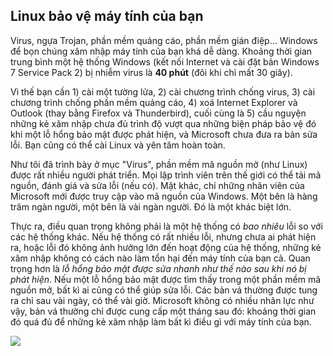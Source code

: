 <?php require("../../entete.php"); ?> <?php require("../../base.php"); ?> <?php require("../../fonctions.php"); ?>

<div id="corps">

<h2>Linux bảo vệ máy tính của bạn</h2>

<p>Virus, ngựa Trojan, phần mềm quảng cáo, phần mềm gián điệp... Windows để bọn chúng 
xâm nhập máy tính của bạn khá dễ dàng. Khoảng thời gian trung bình một hệ thống Windows 
(kết nối Internet và cài đặt bản Windows 7 Service Pack 2) bị nhiễm virus là <b>40 phút</b> 
(đôi khi chỉ mất 30 giây).</p>

<p>Vì thế bạn cần 1) cài một tường lửa, 2) cài chương trình chống virus, 3) 
cài chương trình chống phần mềm quảng cáo, 4) xoá Internet Explorer và Outlook 
(thay bằng Firefox và Thunderbird), cuối cùng là 5) cầu nguyện những kẻ xâm nhập chưa đủ trình độ 
vượt qua những biện pháp bảo vệ đó khi một lỗ hổng bảo mật được phát hiện, và Microsoft 
chưa đưa ra bản sửa lỗi. Bạn cũng có thể cài Linux và yên tâm hoàn toàn.</p>

<p>Như tôi đã trình bày ở mục "Virus", phần mềm mã nguồn mở (như Linux) được rất nhiều 
người phát triển. Mọi lập trình viên trên thế giới có thể tải mã nguồn, đánh giá và sửa lỗi 
(nếu có). Mặt khác, chỉ những nhân viên của Microsoft mới được truy cập vào mã nguồn của 
Windows. Một bên là hàng trăm ngàn người, một bên là vài ngàn người. Đó là một khác biệt lớn.</p>

<p>Thực ra, điều quan trọng không phải là một hệ thống có <i>bao nhiêu</i> lỗi so với các 
hệ thống khác. Nếu hệ thống có rất nhiều lỗi, nhưng chưa ai phát hiện ra, hoặc lỗi đó không 
ảnh hưởng lớn đến hoạt động của hệ thống, những kẻ xâm nhập không có cách nào làm tổn hại đến 
máy tính của bạn cả. Quan trọng hơn là <i>lỗ hổng bảo mật được sửa nhanh như thế nào sau khi 
nó bị phát hiện</i>. Nếu một lỗ hổng bảo mật được tìm thấy trong một phần mềm mã nguồn mở, bất 
kì ai cũng có thể giúp sửa lỗi. Các bản vá thường được tung ra chỉ sau vài ngày, có thể vài giờ. 
Microsoft không có nhiều nhân lực như vậy, bản vá thường chỉ được cung cấp một tháng sau đó: 
khoảng thời gian đó quá đủ để những kẻ xâm nhập làm bất kì điều gì với máy tính của bạn.</p>


<img src="Images/security_thumb.png" />

</div>


